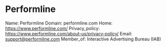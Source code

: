 
# Performline

Name: Performline
Domain: performline.com
Home: https://www.performline.com/
Privacy_policy: https://www.performline.com/about-us/privacy-policy/
Email: support@performline.com
Member_of: Interactive Advertising Bureau (IAB)
